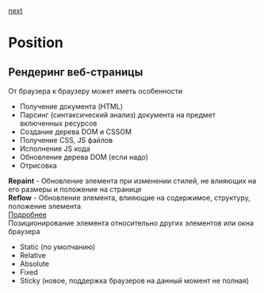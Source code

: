 <a href="02.md">next</a>

<h1>Position</h1>

<div>
<h2>
Рендеринг веб-страницы
</h2>
От браузера к браузеру может иметь особенности
<ul>
<li>
Получение документа (HTML)
</li>
<li>
Парсинг (синтаксический анализ) документа на предмет включенных ресурсов
</li>
<li>
Создание дерева DOM и CSSOM
</li>
<li>
Получение CSS, JS файлов
</li>
<li>
Исполнение JS кода
</li>
<li>
Обновление дерева DOM (если надо)
</li>
<li>
Отрисовка
</li>
</ul>
<div>
<strong>Repaint</strong> - Обновление элемента при изменении стилей, не влияющих на его размеры и положение на странице
</div>
<div>
<strong>Reflow</strong> - Обновление элемента, влияющие на содержимое, структуру, положение элемента
</div>
<a href="https://webo.in/articles/all/2009/31-rending-restyle-reflow-relayout/">Подробнее</a>
</div>

<div>
Позиционирование элемента относительно других элементов или окна браузера
</div>

<ul>
<li>Static (по умолчанию)</li>
<li>Relative</li>
<li>Absolute</li>
<li>Fixed</li>
<li>Sticky (новое, поддержка браузеров на данный момент не полная)</li>
</ul>